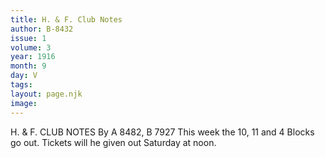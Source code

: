```yaml
---
title: H. & F. Club Notes
author: B-8432
issue: 1
volume: 3
year: 1916
month: 9
day: V
tags:
layout: page.njk
image:
---
```

H. & F. CLUB NOTES    By A 8482, B 7927    This week the 10, 11 and 4 Blocks go out. Tickets will he given out Saturday at noon.




